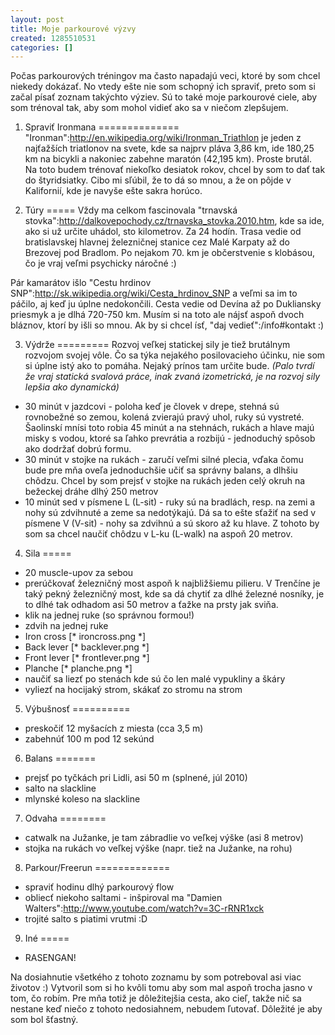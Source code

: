 ```yaml
---
layout: post
title: Moje parkourové výzvy
created: 1285510531
categories: []
---
```

Počas parkourových tréningov ma často napadajú veci, ktoré by som chcel niekedy dokázať. No vtedy ešte nie som schopný ich spraviť, preto som si začal písať zoznam takýchto výziev. Sú to také moje parkourové ciele, aby som trénoval tak, aby som mohol vidieť ako sa v niečom zlepšujem.

1. Spraviť Ironmana
==============
"Ironman":http://en.wikipedia.org/wiki/Ironman_Triathlon je jeden z najťažších triatlonov na svete, kde sa najprv pláva 3,86 km, ide 180,25 km na bicykli a nakoniec zabehne maratón (42,195 km). Proste brutál. Na toto budem trénovať niekoľko desiatok rokov, chcel by som to dať tak do štyridsiatky. Cibo mi sľúbil, že to dá so mnou, a že on pôjde v Kalifornií, kde je navyše ešte sakra horúco.
<!--break-->
2. Túry
=====
Vždy ma celkom fascinovala "trnavská stovka":http://dalkovepochody.cz/trnavska_stovka.2010.htm, kde sa ide, ako si už určite uhádol, sto kilometrov. Za 24 hodín. Trasa vedie od bratislavskej hlavnej železničnej stanice cez Malé Karpaty až do Brezovej pod Bradlom. Po nejakom 70. km je občerstvenie s klobásou, čo je vraj veľmi psychicky náročné :)

Pár kamarátov išlo "Cestu hrdinov SNP":http://sk.wikipedia.org/wiki/Cesta_hrdinov_SNP a veľmi sa im to páčilo, aj keď ju úplne nedokončili. Cesta vedie od Devína až po Dukliansky priesmyk a je dlhá 720-750 km. Musím si na toto ale nájsť aspoň dvoch bláznov, ktorí by išli so mnou. Ak by si chcel ísť, "daj vedieť":/info#kontakt :)

3. Výdrže
=========
Rozvoj veľkej statickej sily je tiež brutálnym rozvojom svojej vôle. Čo sa týka nejakého posilovacieho účinku, nie som si úplne istý ako to pomáha. Nejaký prínos tam určite bude.
*(Palo tvrdí že vraj statická svalová práce, inak zvaná izometrická, je na rozvoj sily lepšia ako dynamická)*

- 30 minút v jazdcovi - poloha keď je človek v drepe, stehná sú rovnobežné so zemou, kolená zvierajú pravý uhol, ruky sú vystreté. Šaolinskí mnísi toto robia 45 minút a na stehnách, rukách a hlave majú misky s vodou, ktoré sa ľahko prevrátia a rozbijú - jednoduchý spôsob ako dodržať dobrú formu.
- 30 minút v stojke na rukách - zaručí veľmi silné plecia, vďaka čomu bude pre mňa oveľa jednoduchšie učiť sa správny balans, a dlhšiu chôdzu. Chcel by som prejsť v stojke na rukách jeden celý okruh na bežeckej dráhe dlhý 250 metrov
- 10 minút sed v písmene L (L-sit) - ruky sú na bradlách, resp. na zemi a nohy sú zdvihnuté a zeme sa nedotýkajú. Dá sa to ešte sťažiť na sed v písmene V (V-sit) - nohy sa zdvihnú a sú skoro až ku hlave. Z tohoto by som sa chcel naučiť chôdzu v L-ku (L-walk) na aspoň 20 metrov.

4. Sila
=====
- 20 muscle-upov za sebou
- prerúčkovať železničný most aspoň k najbližšiemu pilieru. V Trenčíne je taký pekný železničný most, kde sa dá chytiť za dlhé železné nosníky, je to dlhé tak odhadom asi 50 metrov a ťažke na prsty jak sviňa.
- klik na jednej ruke (so správnou formou!)
- zdvih na jednej ruke
- Iron cross 
  [* ironcross.png *]
- Back lever 
  [* backlever.png *]
- Front lever 
  [* frontlever.png *]
- Planche 
  [* planche.png *]
- naučiť sa liezť po stenách kde sú čo len malé vypukliny a škáry
- vyliezť na hocijaký strom, skákať zo stromu na strom

5. Výbušnosť
==========
- preskočiť 12 myšacích z miesta (cca 3,5 m)
- zabehnúť 100 m pod 12 sekúnd

6. Balans
=======
- prejsť po tyčkách pri Lidli, asi 50 m (splnené, júl 2010)
- salto na slackline
- mlynské koleso na slackline

7. Odvaha
========
- catwalk na Južanke, je tam zábradlie vo veľkej výške (asi 8 metrov)
- stojka na rukách vo veľkej výške (napr. tiež na Južanke, na rohu)

8. Parkour/Freerun
=============
- spraviť hodinu dlhý parkourový flow
- obliecť niekoho saltami - inšpiroval ma "Damien Walters":http://www.youtube.com/watch?v=3C-rRNR1xck
- trojité salto s piatimi vrutmi :D

9. Iné
=====
- RASENGAN!

Na dosiahnutie všetkého z tohoto zoznamu by som potreboval asi viac životov :) Vytvoril som si ho kvôli tomu aby som mal aspoň trocha jasno v tom, čo robím. Pre mňa totiž je dôležitejšia cesta, ako cieľ, takže nič sa nestane keď niečo z tohoto nedosiahnem, nebudem ľutovať. Dôležité je aby som bol šťastný.
